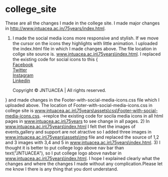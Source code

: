# college_site
These are all the changes I made in the college site. I made major changes in http://www.jntuacea.ac.in/75years/index.html.
1) I made the social media icons more responsive and stylish. If we move the cursor on the icons they highlights with little animation.
   I uploaded the index.html file in which I made changes above.
   The file location in collge site source is.
   www.jntuacea.ac.in\75years\index.html.
   I replaced the existing code for social icons to this
   {
      <div>
            <div class="col">
            <footer id="footerpad">
                <div class="wrapper">
                    <div class="button">
                    <a href="https://www.facebook.com/people/Jntua-Anantapur/100071950200345/">
                    <div class="icon">
                        <i class="fab fa-facebook-f"></i>
                    </div>
                    <span>Facebook</span>
                    </a>
                    </div>
                    <a href="https://twitter.com/jntuau">
                    <div class="button">
                    <div class="icon">
                        <i class="fab fa-twitter"></i>
                    </div>
                    <span>Twitter</span>
                    </a>
                    </div>
                    <div class="button">
                    <a href="https://instagram.com/jntuacea_75?utm_medium=copy_link">
                    <div class="icon">
                        <i class="fab fa-instagram"></i>
                    </div>
                    <span>Instagram</span>
                    </a>
                    </div>
                    <a href="https://www.linkedin.com/school/jntua-college-of-engineering-anantapur/posts/?feedView=all">
                    <div class="button">
                    <div class="icon">
                        <i class="fab fa-linkedin"></i>
                    </div>
                    <span>Linkedin</span>
                    </a>
                    </div>
                </div>
                <p class="copyright text-muted text-center">Copyright &copy; JNTUACEA | All rights reserved.</p>
            </footer>
        </div>
  }
  and made changes in the Footer-with-social-media-icons.css file which I uploaded above. The location of Footer-with-social-media-icons.css in college site is
  www.jntuacea.ac.in\75years\assets\css\Footer-with-social-media-icons.css.
  ->replce the existing code for socila media icons in all html pages in www.jntuacea.ac.in\75years to see change in all pages.
2) In www.jntuacea.ac.in\75years\index.html I felt thet the images of events,gallery and support are not atractive so I added three images in
   www.jntuacea.ac.in\75years\assets\img file and replaced the source of 1,2 and 3 images with 3,4 and 5 in www.jntuacea.ac.in\75years\index.html.
3) I thought it is better to put college logo above nav bar than text("JNTUACEA"), so I put college logo above navbar in www.jntuacea.ac.in\75years\index.html.
I hope I explained clearly what the changes and where the changes I made without any complication.Please let me know I there is any thing that you dont understand.
